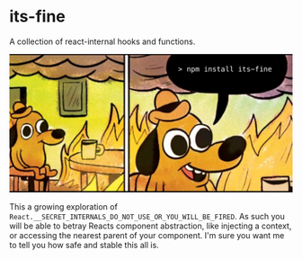 # its-fine

A collection of react-internal hooks and functions.

![](.github/itsfine.png)

This a growing exploration of `React.__SECRET_INTERNALS_DO_NOT_USE_OR_YOU_WILL_BE_FIRED`. As such you will be able to betray Reacts component abstraction, like injecting a context, or accessing the nearest parent of your component. I'm sure you want me to tell you how safe and stable this all is.
